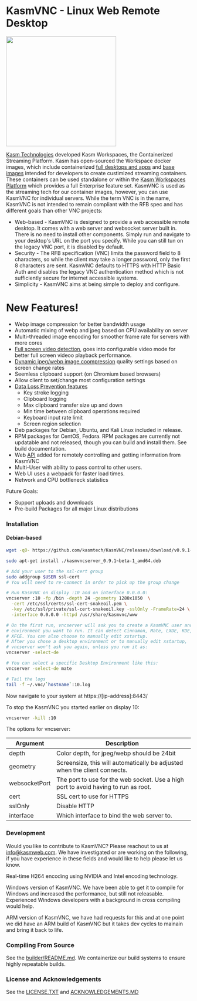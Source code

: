# KasmVNC - Linux Web Remote Desktop

<a href="https://kasmweb.com"><img src="https://kasm-static-content.s3.amazonaws.com/logo_kasm.png" width="300"><a/>
  
[Kasm Technologies](https://www.kasmweb.com) developed Kasm Workspaces, the Containerized Streaming Platform. Kasm has open-sourced the Workspace docker images, which include containerized [full desktops and apps](https://github.com/kasmtech/workspaces-images) and [base images](https://github.com/kasmtech/workspaces-core-images) intended for developers to create custimized streaming containers. These containers can be used standalone or within the [Kasm Workspaces Platform](https://www.kasmweb.com) which provides a full Enterprise feature set. KasmVNC is used as the streaming tech for our container images, however, you can use KasmVNC for individual servers. While the term VNC is in the name, KasmVNC is not intended to remain compliant with the RFB spec and has different goals than other VNC projects:

  - Web-based - KasmVNC is designed to provide a web accessible remote desktop. It comes with a web server and websocket server built in. There is no need to install other components. Simply run and navigate to your desktop's URL on the port you specify. While you can still tun on the legacy VNC port, it is disabled by default.
  - Security - The RFB specification (VNC) limits the password field to 8 characters, so while the client may take a longer password, only the first 8 characters are sent. KasmVNC defaults to HTTPS with HTTP Basic Auth and disables the legacy VNC authentication method which is not sufficiently secure for internet accessible systems.
  - Simplicity - KasmVNC aims at being simple to deploy and configure.

# New Features!

  - Webp image compression for better bandwidth usage
  - Automatic mixing of webp and jpeg based on CPU availability on server
  - Multi-threaded image encoding for smoother frame rate for servers with more cores
  - [Full screen video detection](https://github.com/kasmtech/KasmVNC/wiki/Video-Rendering-Options#video-mode), goes into configurable video mode for better full screen videoo playback performance.
  - [Dynamic jpeg/webp image coompression](https://github.com/kasmtech/KasmVNC/wiki/Video-Rendering-Options#dynamic-image-quality) quality settings based on screen change rates
  - Seemless clipboard support (on Chromium based browsers)
  - Allow client to set/change most configuration settings
  - [Data Loss Prevention features](https://github.com/kasmtech/KasmVNC/wiki/Data-Loss-Prevention)
    - Key stroke logging
    - Clipboard logging
    - Max clipboard transfer size up and down
    - Min time between clipboard operations required
    - Keyboard input rate limit
    - Screen region selection
  - Deb packages for Debian, Ubuntu, and Kali Linux included in release.
  - RPM packages for CentOS, Fedora. RPM packages are currently not updatable and not released, though you can build and install them. See build documentation.
  - Web [API](https://github.com/kasmtech/KasmVNC/wiki/API) added for remotely controlling and getting information from KasmVNC
  - Multi-User with ability to pass control to other users.
  - Web UI uses a webpack for faster load times.
  - Network and CPU bottleneck statistics


Future Goals:

  - Support uploads and downloads
  - Pre-build Packages for all major Linux distributions

### Installation

#### Debian-based

```sh
wget -qO- https://github.com/kasmtech/KasmVNC/releases/download/v0.9.1-beta/kasmvncserver_0.9.1~beta-1_amd64.deb

sudo apt-get install ./kasmvncserver_0.9.1~beta-1_amd64.deb

# Add your user to the ssl-cert group
sudo addgroup $USER ssl-cert
# You will need to re-connect in order to pick up the group change

# Run KasmVNC on display :10 and on interface 0.0.0.0:
vncserver :10 -fp /bin -depth 24 -geometry 1280x1050  \
  -cert /etc/ssl/certs/ssl-cert-snakeoil.pem \
  -key /etc/ssl/private/ssl-cert-snakeoil.key -sslOnly -FrameRate=24 \
  -interface 0.0.0.0 -httpd /usr/share/kasmvnc/www

# On the first run, vncserver will ask you to create a KasmVNC user and choose a desktop
# environment you want to run. It can detect Cinnamon, Mate, LXDE, KDE, Gnome,
# XFCE. You can also choose to manually edit xstartup.
# After you chose a desktop environment or to manually edit xstartup,
# vncserver won't ask you again, unless you run it as:
vncserver -select-de

# You can select a specific Desktop Environment like this:
vncserver -select-de mate

# Tail the logs
tail -f ~/.vnc/`hostname`:10.log
```

Now navigate to your system at https://[ip-address]:8443/

To stop the KasmVNC you started earlier on display 10:

```sh
vncserver -kill :10
```

The options for vncserver:

| Argument | Description |
| -------- | ----------- |
| depth | Color depth, for jpeg/webp should be 24bit |
| geometry | Screensize, this will automatically be adjusted when the client connects. |
| websocketPort | The port to use for the web socket. Use a high port to avoid having to run as root. |
| cert | SSL cert to use for HTTPS |
| sslOnly | Disable HTTP |
| interface | Which interface to bind the web server to. |

### Development
Would you like to contribute to KasmVNC? Please reachout to us at info@kasmweb.com. We have investigated or are working on the following, if you have experience in these fields and would like to help please let us know.

Real-time H264 encoding using NVIDIA and Intel encoding technology.

Windows version of KasmVNC. We have been able to get it to compile for Windows and increased the performance, but still not releasable. Experienced Windows developers with a background in cross compiling would help.
  
ARM version of KasmVNC, we have had requests for this and at one point we did have an ARM build of KasmVNC but it takes dev cycles to mainain and bring it back to life.

### Compiling From Source
See the [builder/README.md](https://github.com/kasmtech/KasmVNC/blob/master/builder/README.md). We containerize our build systems to ensure highly repeatable builds.

### License and Acknowledgements
See the [LICENSE.TXT](https://github.com/kasmtech/KasmVNC/blob/master/LICENSE.TXT) and [ACKNOWLEDGEMENTS.MD](https://github.com/kasmtech/KasmVNC/blob/master/LICENSE.TXT)
